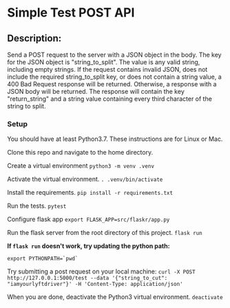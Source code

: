 # Simple Test POST API

## Description:
Send a POST request to the server with a JSON object in the body. The key for the JSON object is "string_to_split". The value is any valid string, including empty strings. If the request contains invalid JSON, does not include the required string_to_split key, or does not contain a string value, a 400 Bad Request response will be returned. Otherwise, a response with a JSON body will be returned. The response will contain the key "return_string" and a string value containing every third character of the string to split.

### Setup
You should have at least Python3.7. These instructions are for Linux or Mac.

Clone this repo and navigate to the home directory.

Create a virtual environment
`python3 -m venv .venv`

Activate the virtual environment.
`. .venv/bin/activate`

Install the requirements.
`pip install -r requirements.txt`

Run the tests.
`pytest`

Configure flask app
`export FLASK_APP=src/flaskr/app.py`

Run the flask server from the root directory of this project.
`flask run`

**If `flask run` doesn't work, try updating the python path:**
```
export PYTHONPATH=`pwd`
```

Try submitting a post request on your local machine:
`curl -X POST http://127.0.0.1:5000/test --data '{"string_to_cut": "iamyourlyftdriver"}' -H 'Content-Type: application/json'`

When you are done, deactivate the Python3 virtual environment.
`deactivate`
